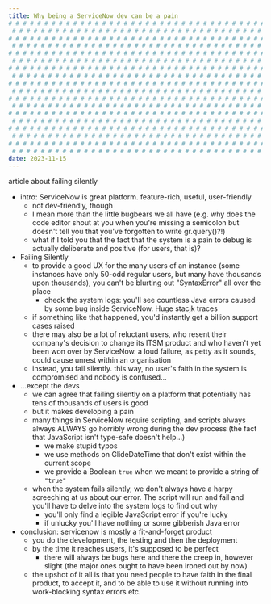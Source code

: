 ```yaml
---
title: Why being a ServiceNow dev can be a pain
# # # # # # # # # # # # # # # # # # # # # # # # # # # # # # # # # # # # # # # #
 # # # # # # # # # # # # # # # # # # # # # # # # # # # # # # # # # # # # # # # #
# # # # # # # # # # # # # # # # # # # # # # # # # # # # # # # # # # # # # # # #
 # # # # # # # # # # # # # # # # # # # # # # # # # # # # # # # # # # # # # # # #
# # # # # # # # # # # # # # # # # # # # # # # # # # # # # # # # # # # # # # # #
 # # # # # # # # # # # # # # # # # # # # # # # # # # # # # # # # # # # # # # # #
# # # # # # # # # # # # # # # # # # # # # # # # # # # # # # # # # # # # # # # #
 # # # # # # # # # # # # # # # # # # # # # # # # # # # # # # # # # # # # # # # #
# # # # # # # # # # # # # # # # # # # # # # # # # # # # # # # # # # # # # # # #
 # # # # # # # # # # # # # # # # # # # # # # # # # # # # # # # # # # # # # # # #
# # # # # # # # # # # # # # # # # # # # # # # # # # # # # # # # # # # # # # # #
 # # # # # # # # # # # # # # # # # # # # # # # # # # # # # # # # # # # # # # # #
# # # # # # # # # # # # # # # # # # # # # # # # # # # # # # # # # # # # # # # #
 # # # # # # # # # # # # # # # # # # # # # # # # # # # # # # # # # # # # # # # #
# # # # # # # # # # # # # # # # # # # # # # # # # # # # # # # # # # # # # # # #
 # # # # # # # # # # # # # # # # # # # # # # # # # # # # # # # # # # # # # # # #
# # # # # # # # # # # # # # # # # # # # # # # # # # # # # # # # # # # # # # # #
 # # # # # # # # # # # # # # # # # # # # # # # # # # # # # # # # # # # # # # # #
date: 2023-11-15
---
```


article about failing silently

- intro: ServiceNow is great platform. feature-rich, useful, user-friendly
  - not dev-friendly, though
  - I mean more than the little bugbears we all have (e.g. why does the code editor shout at you when you're missing a semicolon but doesn't tell you that you've forgotten to write gr.query()?!)
  - what if I told you that the fact that the system is a pain to debug is actually deliberate and positive (for users, that is)?
- Failing Silently
  - to provide a good UX for the many users of an instance (some instances have only 50-odd regular users, but many have thousands upon thousands), you can't be blurting out "SyntaxError" all over the place
    - check the system logs: you'll see countless Java errors caused by some bug inside ServiceNow. Huge stacjk traces
  - if something like that happened, you'd instantly get a billion support cases raised
  - there may also be a lot of reluctant users, who resent their company's decision to change its ITSM product and who haven't yet been won over by ServiceNow. a loud failure, as petty as it sounds, could cause unrest within an organisation
  - instead, you fail silently. this way, no user's faith in the system is compromised and nobody is confused...
- ...except the devs
  - we can agree that failing silently on a platform that potentially has tens of thousands of users is good
  - but it makes developing a pain
  - many things in ServiceNow require scripting, and scripts always always ALWAYS go horribly wrong during the dev process (the fact that JavaScript isn't type-safe doesn't help...)
    - we make stupid typos
    - we use methods on GlideDateTime that don't exist within the current scope
    - we provide a Boolean `true` when we meant to provide a string of `"true"`
  - when the system fails silently, we don't always have a harpy screeching at us about our error. The script will run and fail and you'll have to delve into the system logs to find out why
    - you'll only find a legible JavaScript error if you're lucky
    - if unlucky you'll have nothing or some gibberish Java error
- conclusion: servicenow is mostly a fit-and-forget product
  - you do the development, the testing and then the deployment
  - by the time it reaches users, it's supposed to be perfect
    - there will always be bugs here and there the creep in, however slight (the major ones ought to have been ironed out by now)
  - the upshot of it all is that you need people to have faith in the final product, to accept it, and to be able to use it without running into work-blocking syntax errors etc.
